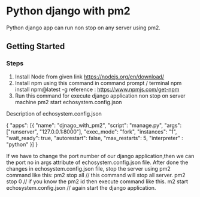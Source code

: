 # Python django with pm2
Python django app can run non stop on any server using pm2.


## Getting Started
### Steps

1. Install Node from given link
   https://nodejs.org/en/download/
2. Install npm using this command in command prompt / terminal
   npm install npm@latest -g
   reference : https://www.npmjs.com/get-npm
3. Run this command for execute django application non stop on server machine
   pm2 start echosystem.config.json

Description of echosystem.config.json

{
"apps": [{
"name": "djnago_with_pm2",
"script": "manage.py",
"args": ["runserver", "127.0.0.1:8000"],
"exec_mode": "fork",
"instances": "1",
"wait_ready": true,
"autorestart": false,
"max_restarts": 5,
"interpreter" : "python"
}]
}

If we have to change the port number of our django application,then we can the port no in args attribute of echosystem.config.json file.
After done the changes in echosystem.config.json file, stop the server using pm2 command like this:
 pm2 stop all // this command will stop all server.
 pm2 stop 0 // if you know the pm2 id then execute command like this.
 m2 start echosystem.config.json // again start the django application.
